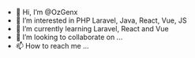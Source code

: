 - 👋 Hi, I’m @OzGenx
- 👀 I’m interested in PHP Laravel, Java, React, Vue, JS
- 🌱 I’m currently learning Laravel, React and Vue
- 💞️ I’m looking to collaborate on ...
- 📫 How to reach me ...

<!---
OzGenx/OzGenx is a ✨ special ✨ repository because its `README.md` (this file) appears on your GitHub profile.
You can click the Preview link to take a look at your changes.
--->
